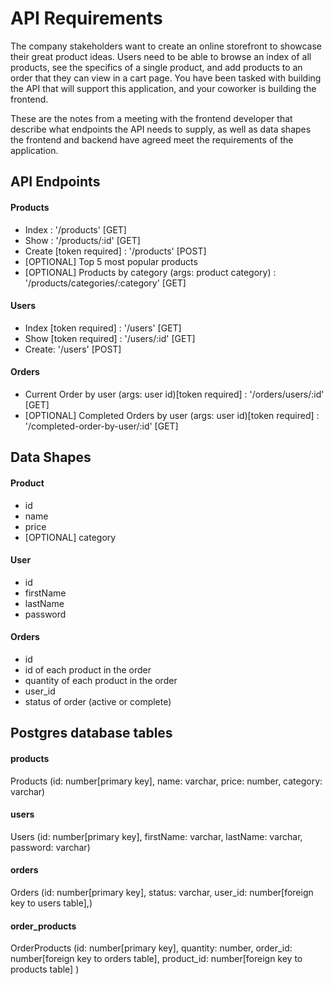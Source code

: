# API Requirements
The company stakeholders want to create an online storefront to showcase their great product ideas. Users need to be able to browse an index of all products, see the specifics of a single product, and add products to an order that they can view in a cart page. You have been tasked with building the API that will support this application, and your coworker is building the frontend.

These are the notes from a meeting with the frontend developer that describe what endpoints the API needs to supply, as well as data shapes the frontend and backend have agreed meet the requirements of the application. 

## API Endpoints
#### Products
- Index : '/products' [GET]
- Show : '/products/:id' [GET]
- Create [token required] : '/products' [POST]
- [OPTIONAL] Top 5 most popular products 
- [OPTIONAL] Products by category (args: product category)  : '/products/categories/:category' [GET]

#### Users
- Index [token required] : '/users' [GET]
- Show [token required] : '/users/:id' [GET]
- Create: '/users' [POST]

#### Orders
- Current Order by user (args: user id)[token required] : '/orders/users/:id' [GET]
- [OPTIONAL] Completed Orders by user (args: user id)[token required] : '/completed-order-by-user/:id' [GET]

## Data Shapes
#### Product
-  id
- name
- price
- [OPTIONAL] category

#### User
- id
- firstName
- lastName
- password

#### Orders
- id
- id of each product in the order
- quantity of each product in the order
- user_id
- status of order (active or complete)

## Postgres database tables

#### products
Products (id: number[primary key], name: varchar, price: number, category: varchar)
#### users
Users (id: number[primary key], firstName: varchar, lastName: varchar, password: varchar)
#### orders
Orders (id: number[primary key], status: varchar, user_id: number[foreign key to users table],)
#### order_products

OrderProducts (id: number[primary key], quantity: number, order_id: number[foreign key to orders table], product_id: number[foreign key to products table] )
